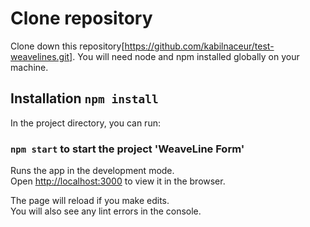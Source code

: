 # Clone repository
Clone down this repository[https://github.com/kabilnaceur/test-weavelines.git]. You will need node and npm installed globally on your machine.

## Installation `npm install`

In the project directory, you can run:

### `npm start` to start the project 'WeaveLine Form'

Runs the app in the development mode.\
Open [http://localhost:3000](http://localhost:3000) to view it in the browser.

The page will reload if you make edits.\
You will also see any lint errors in the console.